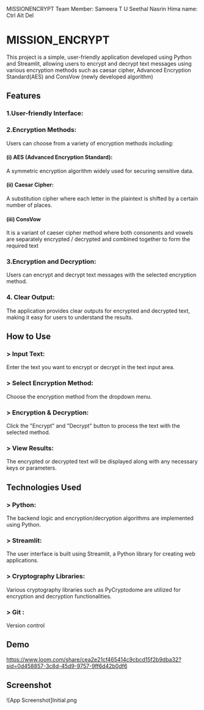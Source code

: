MISSIONENCRYPT
Team Member: Sameera T U 
Seethal
Nasrin
Hima
name: Ctrl Alt Del

# MISSION_ENCRYPT

This project is a simple, user-friendly application developed using Python and Streamlit, allowing users to encrypt and decrypt text messages using various encryption methods  such as caesar cipher, Advanced Encryption Standard(AES) and ConsVow (newly developed algorithm)

## Features
### 1.User-friendly Interface:
 
### 2.Encryption Methods:
 Users can choose from a variety of encryption methods including:
#### (i) AES (Advanced Encryption Standard): 
A symmetric encryption algorithm widely used for securing sensitive data.
#### (ii) Caesar Cipher: 
A substitution cipher where each letter in the plaintext is shifted by a certain number of places.
#### (iii) ConsVow 

It is a variant of caeser cipher method where both consonents and vowels are separately encrypted / decrypted and combined together to form the required text 
### 3.Encryption and Decryption:
 Users can encrypt and decrypt text messages with the selected encryption method.
### 4. Clear Output: 
The application provides clear outputs for encrypted and decrypted text, making it easy for users to understand the results.

## How to Use
### > Input Text: ###
 Enter the text you want to encrypt or decrypt in the text input area.
### >  Select Encryption Method:
 Choose the encryption method from the dropdown menu.
### > Encryption & Decryption: 
Click the "Encrypt" and "Decrypt" button to process the text with the selected method.
### > View Results: 
The encrypted or decrypted text will be displayed along with any necessary keys or parameters.
## Technologies Used
### > Python: 
The backend logic and encryption/decryption algorithms are implemented using Python.
### > Streamlit:
 The user interface is built using Streamlit, a Python library for creating web applications.
### > Cryptography Libraries: 
Various cryptography libraries such as PyCryptodome are utilized for encryption and decryption functionalities.
### > Git :
Version control

## Demo
https://www.loom.com/share/cea2e21cf465414c9cbcd15f2b9dba32?sid=0d458857-3c8d-45d9-9757-9ff6d42b0df6 

## Screenshot
![App Screenshot]Initial.png


